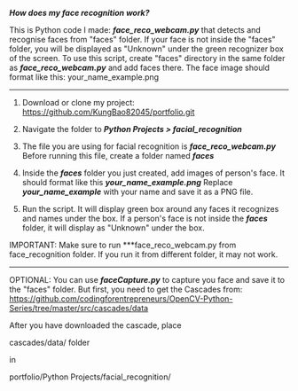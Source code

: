 ***How does my face recognition work?***

This is Python code I made: ***face_reco_webcam.py*** that detects and recognise faces from "faces" folder. If your face is not inside the "faces" folder, you will be displayed as "Unknown" under the green recognizer box of the screen. To use this script, create "faces" directory in the same folder as ***face_reco_webcam.py*** and add faces there. The face image should format like this: your_name_example.png


-----------------------------------------------------------------------------------------------------------------------------------------------------------
1. Download or clone my project: https://github.com/KungBao82045/portfolio.git

2. Navigate the folder to ***Python Projects > facial_recognition***

3. The file you are using for facial recognition is ***face_reco_webcam.py***
   Before running this file, create a folder named ***faces***

4. Inside the ***faces*** folder you just created, add images of person's face. It should format like this ***your_name_example.png***
   Replace ***your_name_example*** with your name and save it as a PNG file.

5. Run the script. It will display green box around any faces it recognizes and names under the box. If a person's face is not inside the ***faces***        folder, it will display as "Unknown" under the box.

IMPORTANT: Make sure to run ***face_reco_webcam.py from face_recognition folder. If you run it from different folder, it may not work.

-----------------------------------------------------------------------------------------------------------------------------------------------------------

OPTIONAL: You can use ***faceCapture.py*** to capture you face and save it to the "faces" folder. But first, you need to get the Cascades from: https://github.com/codingforentrepreneurs/OpenCV-Python-Series/tree/master/src/cascades/data

After you have downloaded the cascade, place

cascades/data/ folder

in 

portfolio/Python Projects/facial_recognition/ 
